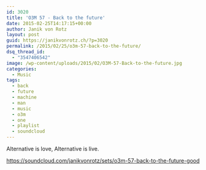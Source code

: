 ```yaml
---
id: 3020
title: 'O3M 57 - Back to the future'
date: 2015-02-25T14:17:15+00:00
author: Janik von Rotz
layout: post
guid: https://janikvonrotz.ch/?p=3020
permalink: /2015/02/25/o3m-57-back-to-the-future/
dsq_thread_id:
  - "3547406542"
image: /wp-content/uploads/2015/02/O3M-57-Back-to-the-future.jpg
categories:
  - Music
tags:
  - back
  - future
  - machine
  - man
  - music
  - o3m
  - one
  - playlist
  - soundcloud
---
```

Alternative is love, Alternative is live.

https://soundcloud.com/janikvonrotz/sets/o3m-57-back-to-the-future-good